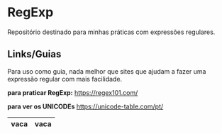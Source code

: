 # RegExp
Repositório destinado para minhas práticas com expressões regulares.

## Links/Guias
Para uso como guia, nada melhor que sites que ajudam a fazer uma expressão regular com mais facilidade.

__para praticar RegExp:__
<a href="https://regex101.com/" target="_blank" rel="noopener">https://regex101.com/</a>

__para ver os UNICODEs__
<a href="https://unicode-table.com/pt/" target="_blank" rel="noopener">https://unicode-table.com/pt/</a>

| vaca | vaca |
|------|------|